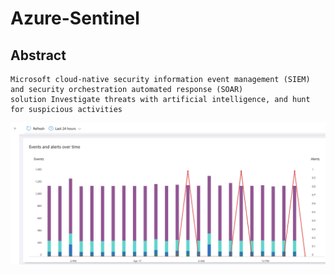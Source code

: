 Azure-Sentinel
=========

Abstract
--------
    Microsoft cloud-native security information event management (SIEM) and security orchestration automated response (SOAR) 
    solution Investigate threats with artificial intelligence, and hunt for suspicious activities
    
    
![alt text](https://github.com/Maboalenen/Azure_Sentinel/blob/main/Sentinel_overview.png?raw=true)
